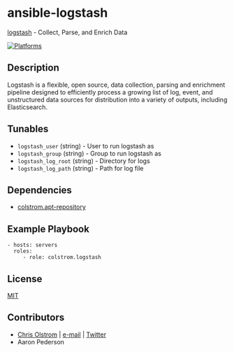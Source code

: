 # ansible-logstash

[logstash](https://www.elastic.co/products/logstash) - Collect, Parse, and Enrich Data

[![Platforms](http://img.shields.io/badge/platforms-ubuntu-lightgrey.svg?style=flat)](#)

Description
-----------
Logstash is a flexible, open source, data collection, parsing and enrichment pipeline designed to efficiently process a growing list of log, event, and unstructured data sources for distribution into a variety of outputs, including Elasticsearch.

Tunables
--------
* `logstash_user` (string) - User to run logstash as
* `logstash_group` (string) - Group to run logstash as
* `logstash_log_root` (string) - Directory for logs
* `logstash_log_path` (string) - Path for log file

Dependencies
------------
* [colstrom.apt-repository](https://github.com/colstrom/ansible-apt-repository/)

Example Playbook
----------------
    - hosts: servers
      roles:
         - role: colstrom.logstash

License
-------
[MIT](https://tldrlegal.com/license/mit-license)

Contributors
------------
* [Chris Olstrom](https://colstrom.github.io/) | [e-mail](mailto:chris@olstrom.com) | [Twitter](https://twitter.com/ChrisOlstrom)
* Aaron Pederson

